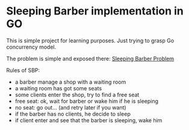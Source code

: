 Sleeping Barber implementation in GO
====================================

This is simple project for learning purposes. Just trying to grasp Go concurrency model.

The problem is simple and exposed there: [Sleeping Barber Problem](http://en.wikipedia.org/wiki/Sleeping_barber_problem)

Rules of SBP:

* a barber manage a shop with a waiting room
* a waiting room has got some seats
* some clients enter the shop, try to find a free seat
* free seat: ok, wait for barber or wake him if he is sleeping
* no seat: go out... (and retry later if you want)
* if the barber has no clients, he decide to sleep
* if client enter and see that the barber is sleeping, wake him

